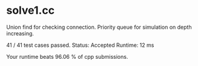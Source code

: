 # solve1.cc

Union find for checking connection.
Priority queue for simulation on depth increasing.

41 / 41 test cases passed.
Status: Accepted
Runtime: 12 ms

Your runtime beats 96.06 % of cpp submissions.

